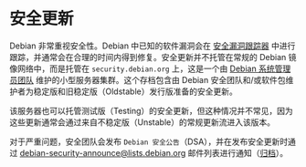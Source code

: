 # 安全更新

Debian 非常重视安全性。Debian 中已知的软件漏洞会在 [安全漏洞跟踪器](https://security-tracker.debian.org) 中进行跟踪，并通常会在合理的时间内得到修复。安全更新并不托管在常规的 Debian 镜像网络中，而是托管在 `security.debian.org` 上，这是一个由 [Debian 系统管理员团队](https://www.debian.org/doc/manuals/debian-handbook/apt.en.htmlsect.debian-internals.en.html#dsa-team) 维护的小型服务器集群。这个存档包含由 Debian 安全团队和/或软件包维护者为稳定版和旧稳定版（Oldstable）发行版准备的安全更新。

该服务器也可以托管测试版（Testing）的安全更新，但这种情况并不常见，因为这些更新通常会通过来自不稳定版（Unstable）的常规更新流进入该版本。

对于严重问题，安全团队会发布 `Debian 安全公告`（DSA），并在发布安全更新时通过 [debian-security-announce@lists.debian.org](mailto:debian-security-announce@lists.debian.org) 邮件列表进行通知（[归档](https://lists.debian.org/debian-security-announce/)）。